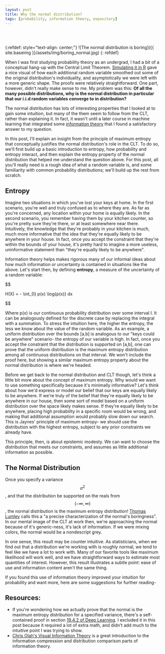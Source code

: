 ```yaml
---
layout: post
title: Why the normal distribution?
tags: [probability, information theory, expository]
---
```


<!--excerpt.start-->
<br><br>

{:refdef: style="text-align: center;"}
![The normal distribution is boring]({{ site.baseimg }}/assets/img/boring_normal.jpg)
{: refdef}

When I was first studying probability theory as an undergrad, I had a bit of a conceptual hang-up with the Central Limit Theorem. [Simulating it in R](http://www.rpubs.com/christopher_castle/137490) gave a nice visual of how each additional random variable smoothed out some of the original distribution's individuality, and asymptotically we were left with a more generic shape. The proofs were relatively straightforward. One part, however, didn't really make sense to me. My problem was this: **Of all the many possible distributions, why is the normal distribution in particular that our i.i.d random variables converge to in distribution?**

<!--excerpt.end-->

The normal distribution has lots of interesting properties that I looked at to gain some intuition, but many of the them seem to follow from the CLT, rather than explaining it. In fact, it wasn't until a later course in machine learning that integrated some [information theory](https://en.wikipedia.org/wiki/Information_theory) that I found a satisfactory answer to my question.

In this post, I'll explain an insight from the principle of maximum entropy that conceptually justifies the normal distribution's role in the CLT. To do so, we'll first build up a basic introduction to entropy, how probability and entropy interact, and then explain the entropy property of the normal distribution that helped me understand the question above. For this post, all you'll really need is a rough idea of what a random variable is, and some familiarity with common probability distributions; we'll build up the rest from scratch.

## Entropy
Imagine two situations in which you've lost your keys at home. In the first scenario, you're well and truly confused as to where they are. As far as you're concerned, any location within your home is equally likely. In the second scenario, you remember having them by your kitchen counter, so you're pretty sure they're there, or at least somewhere near there. Intuitively, the knowledge that they're probably in your kitchen is much, much more informative that the idea that they're equally likely to be anywhere in your house. In fact, once you accept the constraint that they're within the bounds of your house, it's pretty hard to imagine a more useless, uninformative statement than "they're equally likely to be anywhere".

Information theory helps makes rigorous many of our informal ideas about how much information or uncertainty is contained in situations like the above. Let's start then, by defining **entropy**, a measure of the uncertainty of a random variable:

$$

H(X) = - \int_{I} p(x) \log{p(x)} dx

$$

Where p(x) is our continuous probability distribution over some interval I. It can be analogously defined for the discrete case by replacing the integral with a summation. To stress the intuition here, the higher the entropy, the less we know about the value of the random variable. As an example, a uniform distribution over the bounds [a,b] is analogous to our "keys could be anywhere" scenario- the entropy of our variable is high. In fact, once you accept the constraint that the distribution is supported on [a,b], one can prove that the uniform distribution is the maximum entropy distribution among all continuous distributions on that interval. We won't include the proof here, but showing a similar maximum entropy property about the normal distribution is where we're headed.

Before we get back to the normal distribution and CLT though, let's think a little bit more about the concept of maximum entropy. Why would we want to use something specifically because it's minimally informative? Let's think about how we'd express or model our belief that our keys are equally likely to be anywhere. If we're truly of the belief that they're equally likely to be anywhere in our house, then some sort of model based on a uniform distribution over the space likely makes sense. If they're equally likely to be anywhere, placing high probability in a specific room would be wrong, and making that additional assumption would probably slow down our search. This is Jaynes' principle of maximum entropy- we should use the distribution with the highest entropy, subject to any prior constraints we already have.

This principle, then, is about epistemic modesty. We can want to choose the distribution that meets our constraints, and assumes as little additional information as possible.

## The Normal Distribution
Once you specify a variance $$ \sigma^{2} $$, and that the distribution be supported on the reals from $$ (- \infty, \infty) $$, the normal distribution is the maximum entropy distribution! [Thomas Lumley](http://notstatschat.tumblr.com/post/146886495511/how-do-we-prove-the-central-limit-theorem) calls this a "a precise characterization of the normal's boringness". In our mental image of the CLT at work then, we're approaching the normal because of it's generic-ness, it's lack of information. If we were mixing colors, the normal would be a nondescript grey.

In one sense, this result may be counter intuitive. As statisticians, when we find out that a distribution we're working with is roughly normal, we tend to feel like we have a lot to work with. Many of our favorite tools like maximum likelihood will work well, and we have straightforward ways to estimate most quantities of interest. However, this result illustrates a subtle point: ease of use and information content aren't the same thing.

If you found this use of information theory improved your intuition for probability and want more, here are some suggestions for further reading-

## Resources:
* If you're wondering how we actually prove that the normal is the maximum entropy distribution for a specified variance, there's a self-contained proof in section [19.4.2 of Deep Learning](http://www.deeplearningbook.org/contents/inference.html). I excluded it in this post because it required a lot of extra math, and didn't add much to the intuitive point I was trying to show.
* [Chris Olah's Visual Information Theory](http://colah.github.io/posts/2015-09-Visual-Information/) is a great introduction to the information compression and distribution comparison parts of information theory.
